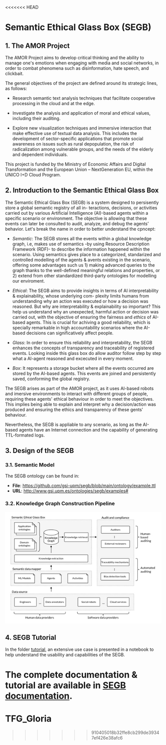 <<<<<<< HEAD
# Semantic Ethical Glass Box (SEGB)

## 1. The AMOR Project

The AMOR Project aims to develop critical thinking and the ability to manage one's emotions when engaging with media and social networks, in order to combat phenomena such as disinformation, hate speech, and clickbait.

The general objectives of the project are defined around its strategic lines, as follows:

- Research semantic text analysis techniques that facilitate cooperative processing in the cloud and at the edge.

- Investigate the analysis and application of moral and ethical values, including their auditing.

- Explore new visualization techniques and immersive interaction that make effective use of textual data analysis. This includes the development of sector-specific applications that promote social awareness on issues such as rural depopulation, the risk of radicalization among vulnerable groups, and the needs of the elderly and dependent individuals.

This project is funded by the Ministry of Economic Affairs and Digital Transformation and the European Union – NextGeneration EU, within the UNICO I+D Cloud Program.

## 2. Introduction to the Semantic Ethical Glass Box

The Semantic Ethical Glass Box (SEGB) is a system designed to persisently store a global semantic registry of all in-
teractions, decisions, or activities carried out by various Artificial Intelligence (AI)-based agents within a specific
scenario or environment. The objective is allowing that these events can later be consulted to audit, analyze, and debug the
agents’ behavior. Let's break the name in order to better understand the cpncept:

- *Semantic*: The SEGB stores all the events within a global knowledge graph, i.e, makes use of semantics -by using Resource Description Framework (RDF)- to describe the information happened within the scenario. Using semantics gives place to a categorized, standarized and controlled modelling of the agents & avents existing in the scenario, offering some advantages such us 1) making advanced queries to the graph thanks to the well-defined meaningful
relations and properties, or 2) extend from other standardized third-party ontologies for modelling our enviroment.

- *Ethical*: The SEGB aims to provide insights in terms of AI interpretability & explainability, whose underlying com-
plexity limits humans from understanding why an action was executed or how a
decision was reasoned. But why are interpretability & explainability so important? This help us understand why an unexpected, harmful action or decision was carried out, with the objective of ensuring the fairness and *ethics* of AI-based agents. This is crucial for achiving a good reliability, which is specially remarkable in high accountability scenarios where the AI-based decisions can significatively affect people.

- *Glass*: In order to ensure this reliability and interpretability, the SEGB enhances the concepts of transparency
and traceability of registered events. Looking inside this glass box do allow auditor follow step by step what a AI-agent reasoned and excecuted in every moment.

- *Box*: It represents a storage bucket where all the events occurred are stored by the AI-based agents. This events are joined and persistently saved, conforming the global registry.

The SEGB arises as part of the AMOR project, as it uses AI-based robots and imersive environments to interact with different groups of people, requiring these agents' ethical behaviour in order to meet the objectives. This implies being able to explain and interpret why a decision/action was produced and ensuring the ethics and transparency of these gents' behaviour.

Nevertheless, the SEGB is appliable to any scenario, as long as the AI-based agents have an Internet connection and the capability of generating TTL-formated logs.

## 3. Design of the SEGB

### 3.1. Semantic Model

The SEGB ontology can be found in:

- **File**: <https://github.com/gsi-upm/segb/blob/main/ontology/example.ttl>
- **URL**: <http://www.gsi.upm.es/ontologies/segb/examples#>

### 3.2. Knowledge Graph Construction Pipeline

![SEGB pipeline](docs/_static/segb_pipeline.jpg)

## 4. SEGB Tutorial

In the folder [tutorial](./tutorial), an extensive use case is presented in a notebook to help understand the usability and capabilities of the SEGB.

The complete documentation & tutorial are available in [SEGB documentation](https://segb.readthedocs.io/en/latest/index.html).
=======
# TFG_Gloria
>>>>>>> 910405018b32ffe8cb299de39347ef426e38afc6

